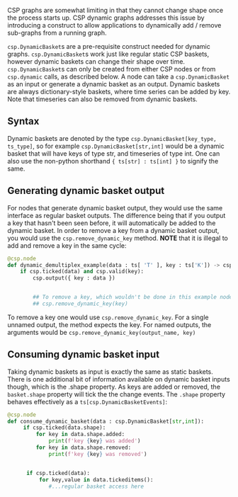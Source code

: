 CSP graphs are somewhat limiting in that they cannot change shape once the process starts up.
CSP dynamic graphs addresses this issue by introducing a construct to allow applications to dynamically add / remove sub-graphs from a running graph.

`csp.DynamicBasket`s are a pre-requisite construct needed for dynamic graphs.
`csp.DynamicBasket`s work just like regular static CSP baskets, however dynamic baskets can change their shape over time.
`csp.DynamicBasket`s can only be created from either CSP nodes or from `csp.dynamic` calls, as described below.
A node can take a `csp.DynamicBasket` as an input or generate a dynamic basket as an output.
Dynamic baskets are always dictionary-style baskets, where time series can be added by key.
Note that timeseries can also be removed from dynamic baskets.

## Syntax

Dynamic baskets are denoted by the type `csp.DynamicBasket[key_type, ts_type]`, so for example `csp.DynamicBasket[str,int]` would be a dynamic basket that will have keys of type str, and timeseries of type int.
One can also use the non-python shorthand `{ ts[str] : ts[int] }` to signify the same.

## Generating dynamic basket output

For nodes that generate dynamic basket output, they would use the same interface as regular basket outputs.
The difference being that if you output a key that hasn't been seen before, it will automatically be added to the dynamic basket.
In order to remove a key from a dynamic basket output, you would use the `csp.remove_dynamic_key` method.
**NOTE** that it is illegal to add and remove a key in the same cycle:

```python
@csp.node
def dynamic_demultiplex_example(data : ts[ 'T' ], key : ts['K']) -> csp.DynamicBasket['T', 'K']:
    if csp.ticked(data) and csp.valid(key):
        csp.output({ key : data })


        ## To remove a key, which wouldn't be done in this example node:
        ## csp.remove_dynamic_key(key)
```

To remove a key one would use `csp.remove_dynamic_key`.
For a single unnamed output, the method expects the key.
For named outputs, the arguments would be `csp.remove_dynamic_key(output_name, key)`

## Consuming dynamic basket input

Taking dynamic baskets as input is exactly the same as static baskets.
There is one additional bit of information available on dynamic basket inputs though, which is the .shape property.
As keys are added or removed, the `basket.shape` property will tick the the change events.
The `.shape` property behaves effectively as a `ts[csp.DynamicBasketEvents]`:

```python
@csp.node
def consume_dynamic_basket(data : csp.DynamicBasket[str,int]):
     if csp.ticked(data.shape):
         for key in data.shape.added:
             print(f'key {key} was added')
         for key in data.shape.removed:
             print(f'key {key} was removed')


      if csp.ticked(data):
          for key,value in data.tickeditems():
             #...regular basket access here
```
